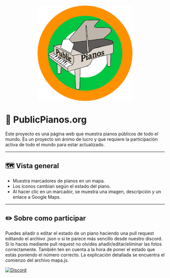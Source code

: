 <p align="center">
  <img src="images/publicpianos_logo.png" width="300"/>
</p>

# 🎹 PublicPianos.org

Este proyecto es una página web que muestra pianos públicos de todo el mundo. Es un proyecto sin ánimo de lucro y que requiere la participación activa de todo el mundo para estar actualizado.

---

## 🗺️ Vista general

- Muestra marcadores de pianos en un mapa.
- Los íconos cambian según el estado del piano.
- Al hacer clic en un marcador, se muestra una imagen, descripción y un enlace a Google Maps.

---

## ✏️ Sobre como participar

Puedes añadir o editar el estado de un piano haciendo una pull request editando el archivo .json o si te parece más sencillo desde nuestro discord. Si lo haces mediante pull request no olvides añadir/editar/eliminar las fotos correctamente. También ten en cuenta a la hora de poner el estado que estás poniendo el número correcto. La explicación detallada se encuentra el comienzo del archivo mapa.js.

[![Discord](https://img.shields.io/discord/1395366489187422279?label=Únete%20a%20nuestro%20Discord&logo=discord&style=for-the-badge)](https://discord.gg/WNYe33NB3g)
